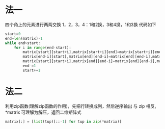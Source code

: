 # 法一

四个角上的元素进行两两交换
1，2，3，4：1和2换，3和4换，1和3换
代码如下
```python
start=0
end=len(matrix)-1
while end>start:
	for i in range(end-start):
		matrix[start][start+i],matrix[start+i][end]=matrix[start+i][end],matrix[start][start+i]
		matrix[end-i][start],matrix[end][end-i]=matrix[end][end-i],matrix[end-i][start]
		matrix[start][start+i],matrix[end][end-i]=matrix[end][end-i],matrix[start][start+i]
		end-=1
		start+=1
```

# 法二
利用zip函数(理解zip函数的作用)，先把行转换成列，然后逆序输出
与 zip 相反，\*matrix 可理解为解压，返回二维矩阵式

```python
matrix[:] = [list(tup)[::-1] for tup in zip(*matrix)]
```